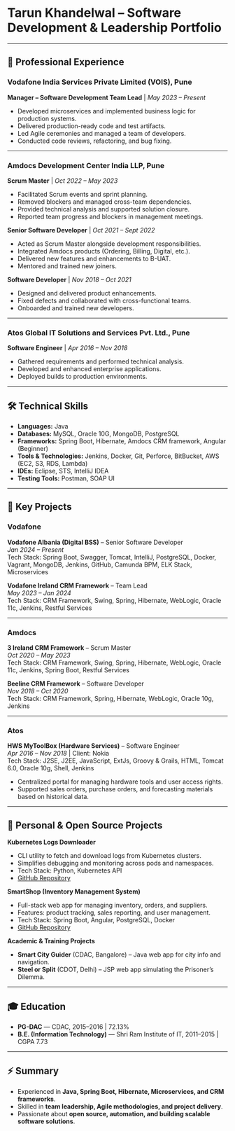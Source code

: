 # Tarun Khandelwal – Software Development & Leadership Portfolio

---

## 💼 Professional Experience

### Vodafone India Services Private Limited (VOIS), Pune
**Manager – Software Development Team Lead** | *May 2023 – Present*  
- Developed microservices and implemented business logic for production systems.  
- Delivered production-ready code and test artifacts.  
- Led Agile ceremonies and managed a team of developers.  
- Conducted code reviews, refactoring, and bug fixing.

---

### Amdocs Development Center India LLP, Pune

**Scrum Master** | *Oct 2022 – May 2023*  
- Facilitated Scrum events and sprint planning.  
- Removed blockers and managed cross-team dependencies.  
- Provided technical analysis and supported solution closure.  
- Reported team progress and blockers in management meetings.  

**Senior Software Developer** | *Oct 2021 – Sept 2022*  
- Acted as Scrum Master alongside development responsibilities.  
- Integrated Amdocs products (Ordering, Billing, Digital, etc.).  
- Delivered new features and enhancements to B-UAT.  
- Mentored and trained new joiners.  

**Software Developer** | *Nov 2018 – Oct 2021*  
- Designed and delivered product enhancements.  
- Fixed defects and collaborated with cross-functional teams.  
- Onboarded and trained new developers.  

---

### Atos Global IT Solutions and Services Pvt. Ltd., Pune  
**Software Engineer** | *Apr 2016 – Nov 2018*  
- Gathered requirements and performed technical analysis.  
- Developed and enhanced enterprise applications.  
- Deployed builds to production environments.  

---

## 🛠 Technical Skills

- **Languages:** Java  
- **Databases:** MySQL, Oracle 10G, MongoDB, PostgreSQL  
- **Frameworks:** Spring Boot, Hibernate, Amdocs CRM framework, Angular (Beginner)  
- **Tools & Technologies:** Jenkins, Docker, Git, Perforce, BitBucket, AWS (EC2, S3, RDS, Lambda)  
- **IDEs:** Eclipse, STS, IntelliJ IDEA  
- **Testing Tools:** Postman, SOAP UI  

---

## 📂 Key Projects

### Vodafone  

**Vodafone Albania (Digital BSS)** – Senior Software Developer  
*Jan 2024 – Present*  
Tech Stack: Spring Boot, Swagger, Tomcat, IntelliJ, PostgreSQL, Docker, Vagrant, MongoDB, Jenkins, GitHub, Camunda BPM, ELK Stack, Microservices  

**Vodafone Ireland CRM Framework** – Team Lead  
*May 2023 – Jan 2024*  
Tech Stack: CRM Framework, Swing, Spring, Hibernate, WebLogic, Oracle 11c, Jenkins, Restful Services  

---

### Amdocs  

**3 Ireland CRM Framework** – Scrum Master  
*Oct 2020 – May 2023*  
Tech Stack: CRM Framework, Swing, Spring, Hibernate, WebLogic, Oracle 11c, Jenkins, Spring Boot, Restful Services  

**Beeline CRM Framework** – Software Developer  
*Nov 2018 – Oct 2020*  
Tech Stack: CRM Framework, Spring, Hibernate, WebLogic, Oracle 10g, Jenkins  

---

### Atos  

**HWS MyToolBox (Hardware Services)** – Software Engineer  
*Apr 2016 – Nov 2018* | Client: Nokia  
Tech Stack: J2SE, J2EE, JavaScript, ExtJs, Groovy & Grails, HTML, Tomcat 6.0, Oracle 10g, Shell, Jenkins  
- Centralized portal for managing hardware tools and user access rights.  
- Supported sales orders, purchase orders, and forecasting materials based on historical data.  

---

## 🚀 Personal & Open Source Projects

**Kubernetes Logs Downloader**  
- CLI utility to fetch and download logs from Kubernetes clusters.  
- Simplifies debugging and monitoring across pods and namespaces.  
- Tech Stack: Python, Kubernetes API  
- [GitHub Repository](https://github.com/khandelwaltarun007/k8s-logs-downloader)  

**SmartShop (Inventory Management System)**  
- Full-stack web app for managing inventory, orders, and suppliers.  
- Features: product tracking, sales reporting, and user management.  
- Tech Stack: Spring Boot, Angular, PostgreSQL, Docker  
- [GitHub Repository](https://github.com/smartshop-ims)  

**Academic & Training Projects**  
- **Smart City Guider** (CDAC, Bangalore) – Java web app for city info and navigation.  
- **Steel or Split** (CDOT, Delhi) – JSP web app simulating the Prisoner’s Dilemma.  

---

## 🎓 Education

- **PG-DAC** — CDAC, 2015–2016 | 72.13%  
- **B.E. (Information Technology)** — Shri Ram Institute of IT, 2011–2015 | CGPA 7.73  

---

## ⚡ Summary

- Experienced in **Java, Spring Boot, Hibernate, Microservices, and CRM frameworks**.  
- Skilled in **team leadership, Agile methodologies, and project delivery**.  
- Passionate about **open source, automation, and building scalable software solutions**.  

